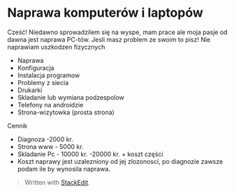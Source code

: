 
# Naprawa komputerów i laptopów


Cześć! Niedawno sprowadzilem się na wyspe, mam prace ale moja pasje od dawna jest naprawa PC-tów. Jesli masz problem ze swoim to pisz! Nie naprawiam uszkodzen fizycznych

 - Naprawa
 - Konfiguracja
 - Instalacja programow
 - Problemy z siecia
 - Drukarki
 - Skladanie lub wymiana podzespolow
- Telefony na androidzie
- Strona-wizytowka (prosta strona)

Cennik

 - Diagnoza -2000 kr.
 - Strona www - 5000 kr.
 - Skladanie Pc - 10000 kr. -20000 kr. + koszt części
 - Koszt naprawy jest uzalezniony od jej zlozonosci, po diagnozie zawsze podam ile by wynosila naprawa.

> Written with [StackEdit](https://stackedit.io/).
